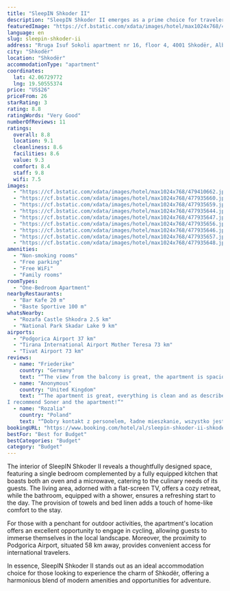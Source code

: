 ```yaml
---
title: "SleepIN Shkoder II"
description: "SleepIN Shkoder II emerges as a prime choice for travelers seeking a blend of comfort and convenience in Shkodër, located just 48 km from the Port of Bar."
featuredImage: "https://cf.bstatic.com/xdata/images/hotel/max1024x768/479410662.jpg?k=ee06073568191fa243dceae8f490adfcf16eadb222124419487ff3db4597fc8f&o=&hp=1"
language: en
slug: sleepin-shkoder-ii
address: "Rruga Isuf Sokoli apartment nr 16, floor 4, 4001 Shkodër, Albania"
city: "Shkodër"
location: "Shkodër"
accommodationType: "apartment"
coordinates:
  lat: 42.06729772
  lng: 19.50555374
price: "US$26"
priceFrom: 26
starRating: 3
rating: 8.8
ratingWords: "Very Good"
numberOfReviews: 11
ratings:
  overall: 8.8
  location: 9.1
  cleanliness: 8.6
  facilities: 8.6
  value: 9.3
  comfort: 8.4
  staff: 9.8
  wifi: 7.5
images:
  - "https://cf.bstatic.com/xdata/images/hotel/max1024x768/479410662.jpg?k=ee06073568191fa243dceae8f490adfcf16eadb222124419487ff3db4597fc8f&o=&hp=1"
  - "https://cf.bstatic.com/xdata/images/hotel/max1024x768/477935660.jpg?k=0c7accd20c4f96c13de62b897a884326746fe32a0d3b60c9e6d99cda6ae17e13&o=&hp=1"
  - "https://cf.bstatic.com/xdata/images/hotel/max1024x768/477935659.jpg?k=ed2bd6619fc2d83d797e4bf7673c9c841b67a8af4e19799a54f5f3d3ea74c82b&o=&hp=1"
  - "https://cf.bstatic.com/xdata/images/hotel/max1024x768/477935644.jpg?k=89d36aa156b7836f0fb1ace4d1184b15ba7984eb0dd681be59d1c037be6b21cc&o=&hp=1"
  - "https://cf.bstatic.com/xdata/images/hotel/max1024x768/477935647.jpg?k=6684849aec10ef2494f6cb69add4793dfe809c41f47ff42d8deb3ce72986d244&o=&hp=1"
  - "https://cf.bstatic.com/xdata/images/hotel/max1024x768/477935656.jpg?k=382b6a544f26be6b28ed078c824f5b30e9aeddc21a641a769ca7767fcaafbf1e&o=&hp=1"
  - "https://cf.bstatic.com/xdata/images/hotel/max1024x768/477935646.jpg?k=8b769877070f045f211a86c400748cfdfb3b5ba0feea39b4d59e44f3f147bd15&o=&hp=1"
  - "https://cf.bstatic.com/xdata/images/hotel/max1024x768/477935657.jpg?k=1fbf11038dae11e905c6b3f42568d23da91c0d04d3a281ca79900d2da56d591f&o=&hp=1"
  - "https://cf.bstatic.com/xdata/images/hotel/max1024x768/477935648.jpg?k=7add0450ab67916ff55d9de0aa1631e328b7ba73d7c8c9ac5116b4a6f1af08c2&o=&hp=1"
amenities:
  - "Non-smoking rooms"
  - "Free parking"
  - "Free WiFi"
  - "Family rooms"
roomTypes:
  - "One-Bedroom Apartment"
nearbyRestaurants:
  - "Bar Kafe 20 m"
  - "Baste Sportive 100 m"
whatsNearby:
  - "Rozafa Castle Shkodra 2.5 km"
  - "National Park Skadar Lake 9 km"
airports:
  - "Podgorica Airport 37 km"
  - "Tirana International Airport Mother Teresa 73 km"
  - "Tivat Airport 73 km"
reviews:
  - name: "Friederike"
    country: "Germany"
    text: "“The view from the balcony is great, the apartment is spacious and there is everything you need ;)”"
  - name: "Anonymous"
    country: "United Kingdom"
    text: "“The apartment is great, everything is clean and as described. the city center is only a few minutes by foot. Parking is available on the street without any problems.
I recommend Soner and the apartment!”"
  - name: "Rozalia"
    country: "Poland"
    text: "“Dobry kontakt z personelem, ładne mieszkanie, wszystko jest.”"
bookingURL: "https://www.booking.com/hotel/al/sleepin-shkoder-ii-shkoder.en-gb.html?aid=8035640"
bestFor: "Best for Budget"
bestCategories: "Budget"
category: "Budget"
---
```


The interior of SleepIN Shkoder II reveals a thoughtfully designed space, featuring a single bedroom complemented by a fully equipped kitchen that boasts both an oven and a microwave, catering to the culinary needs of its guests. The living area, adorned with a flat-screen TV, offers a cozy retreat, while the bathroom, equipped with a shower, ensures a refreshing start to the day. The provision of towels and bed linen adds a touch of home-like comfort to the stay.

For those with a penchant for outdoor activities, the apartment's location offers an excellent opportunity to engage in cycling, allowing guests to immerse themselves in the local landscape. Moreover, the proximity to Podgorica Airport, situated 58 km away, provides convenient access for international travelers.

In essence, SleepIN Shkoder II stands out as an ideal accommodation choice for those looking to experience the charm of Shkodër, offering a harmonious blend of modern amenities and opportunities for adventure.